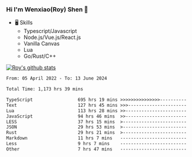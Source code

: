 ### Hi I'm Wenxiao(Roy) Shen 👋
- 🖥 Skills
  - Typescript/Javascript
  - Node.js/Vue.js/React.js
  - Vanilla Canvas
  - Lua
  - Go/Rust/C++

[![Roy's github stats](https://github-readme-stats.vercel.app/api?username=RoyShen12&show_icons=true&theme=radical&hide=prs,contribs)](https://github.com/anuraghazra/github-readme-stats)
<!--START_SECTION:waka-->

```txt
From: 05 April 2022 - To: 13 June 2024

Total Time: 1,173 hrs 39 mins

TypeScript                 695 hrs 19 mins >>>>>>>>>>>>>>>----------   58.85 %
Text                       127 hrs 45 mins >>>----------------------   10.81 %
Lua                        113 hrs 28 mins >>-----------------------   09.61 %
JavaScript                 94 hrs 46 mins  >>-----------------------   08.02 %
LESS                       37 hrs 15 mins  >------------------------   03.15 %
JSON                       29 hrs 53 mins  >------------------------   02.53 %
Rust                       29 hrs 21 mins  >------------------------   02.48 %
Markdown                   11 hrs 7 mins   -------------------------   00.94 %
Less                       9 hrs 7 mins    -------------------------   00.77 %
Other                      7 hrs 47 mins   -------------------------   00.66 %
```

<!--END_SECTION:waka-->
